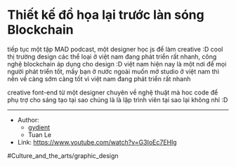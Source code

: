 # Thiết kế đồ họa lại trước làn sóng Blockchain

tiếp tục một tập MAD podcast,
một designer học js để làm creative :D cool
thị trường design các thể loại ở việt nam đang phát triển rất nhanh,
công nghệ blockchain áp dụng cho design :D
việt nam hiện nay là một nơi để mọi người phát triển tốt,
mấy bạn ở nước ngoài muốn mở studio ở việt nam thì nên về càng sớm càng tốt
vì việt nam đang phát triển rất nhanh

creative font-end từ một designer chuyên về nghệ thuật mà hoc code để phụ trợ cho sáng tạo tại sao chúng là là lập trình viên tại sao lại không nhỉ :D

---

- Author:
  - [gydient](gydient.md)
  - Tuan Le
- Link: https://www.youtube.com/watch?v=G3IoEc7EHlg

#Culture_and_the_arts/graphic_design